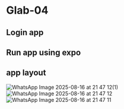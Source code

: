 # Glab-04 
## Login app
## Run app using expo 

## app layout
![WhatsApp Image 2025-08-16 at 21 47 12(1)](https://github.com/user-attachments/assets/601fd6f9-422a-4b08-b5cf-d250fbb2f634)
![WhatsApp Image 2025-08-16 at 21 47 12](https://github.com/user-attachments/assets/a4df467a-40d7-4b8b-a44a-b3f7c512cdcf)
![WhatsApp Image 2025-08-16 at 21 47 11](https://github.com/user-attachments/assets/a2e53b08-dab4-4d08-9817-455fc26a8e2e)
